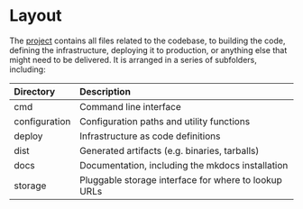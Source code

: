 # Layout

The [project](https://github.com/andrewhowdencom/x40.link) contains all files related to the codebase, to building the
code, defining the infrastructure, deploying it to production, or anything else that might need to be delivered. It is
arranged in a series of subfolders, including:

| Directory     | Description                                                                                             |
|:--------------|:--------------------------------------------------------------------------------------------------------|
| cmd           | Command line interface                                                                                  |
| configuration | Configuration paths and utility functions                                                               |
| deploy        | Infrastructure as code definitions                                                                      |
| dist          | Generated artifacts (e.g. binaries, tarballs)                                                           |
| docs          | Documentation, including the mkdocs installation                                                        |
| storage       | Pluggable storage interface for where to lookup URLs                                                    |